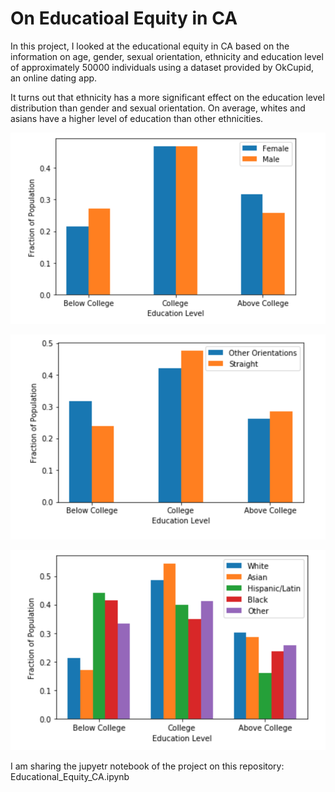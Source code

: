 # On Educatioal Equity in CA

In this project, I looked at the educational equity in CA based on the information on age, gender, sexual orientation, ethnicity and education level of approximately 50000 individuals using a dataset provided by OkCupid, an online dating app. 

It turns out that ethnicity has a more significant effect on the education level distribution than gender and sexual orientation. On average, whites and asians have a higher level of education than other ethnicities. 

![](Figures/gender.png)

![](Figures/sexual_orientation.png)

![](Figures/ethnicity.png)

I am sharing the jupyetr notebook of the project on this repository: Educational_Equity_CA.ipynb


